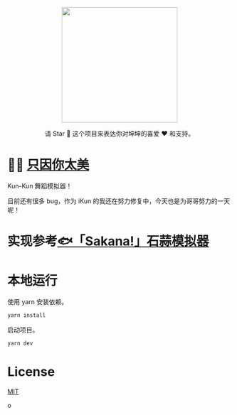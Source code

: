 <p align="center">
    <img src="https://cdn.jsdelivr.net/gh/jyz2012/kunba/public/kun.png" height="260px">
</p>

<p align="center">请 Star 🌟 这个项目来表达你对坤坤的喜爱 ❤️ 和支持。</p>

# 🐔🏀 [只因你太美](https://symind.github.io/ji)

Kun-Kun 舞蹈模拟器！

目前还有很多 bug，作为 iKun 的我还在努力修复中，今天也是为哥哥努力的一天呢！

# 实现参考[🐟「Sakana!」石蒜模拟器](https://github.com/itorr/sakana)

# 本地运行

使用 yarn 安装依赖。

```bash
yarn install
```

启动项目。

```bash
yarn dev
```

# License

[MIT](https://github.com/SyMind/ji/blob/main/LICENSE)

o
